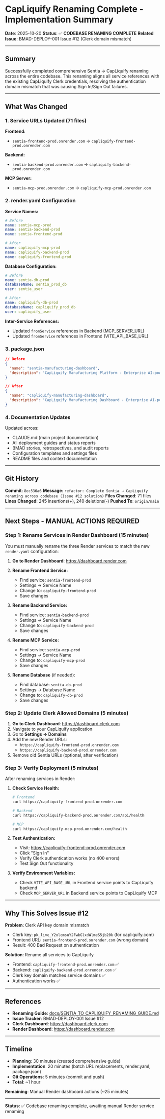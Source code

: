 # CapLiquify Renaming Complete - Implementation Summary

**Date**: 2025-10-20
**Status**: ✅ **CODEBASE RENAMING COMPLETE**
**Related Issue**: BMAD-DEPLOY-001 Issue #12 (Clerk domain mismatch)

---

## Summary

Successfully completed comprehensive Sentia → CapLiquify renaming across the entire codebase. This renaming aligns all service references with the existing CapLiquify Clerk credentials, resolving the authentication domain mismatch that was causing Sign In/Sign Out failures.

---

## What Was Changed

### 1. Service URLs Updated (71 files)

**Frontend:**
- `sentia-frontend-prod.onrender.com` → `capliquify-frontend-prod.onrender.com`

**Backend:**
- `sentia-backend-prod.onrender.com` → `capliquify-backend-prod.onrender.com`

**MCP Server:**
- `sentia-mcp-prod.onrender.com` → `capliquify-mcp-prod.onrender.com`

### 2. render.yaml Configuration

**Service Names:**
```yaml
# Before
name: sentia-mcp-prod
name: sentia-backend-prod
name: sentia-frontend-prod

# After
name: capliquify-mcp-prod
name: capliquify-backend-prod
name: capliquify-frontend-prod
```

**Database Configuration:**
```yaml
# Before
name: sentia-db-prod
databaseName: sentia_prod_db
user: sentia_user

# After
name: capliquify-db-prod
databaseName: capliquify_prod_db
user: capliquify_user
```

**Inter-Service References:**
- Updated `fromService` references in Backend (MCP_SERVER_URL)
- Updated `fromService` references in Frontend (VITE_API_BASE_URL)

### 3. package.json

```json
// Before
{
  "name": "sentia-manufacturing-dashboard",
  "description": "CapLiquify Manufacturing Platform - Enterprise AI-powered manufacturing intelligence"
}

// After
{
  "name": "capliquify-manufacturing-dashboard",
  "description": "CapLiquify Manufacturing Dashboard - Enterprise AI-powered manufacturing intelligence"
}
```

### 4. Documentation Updates

Updated across:
- CLAUDE.md (main project documentation)
- All deployment guides and status reports
- BMAD stories, retrospectives, and audit reports
- Configuration templates and settings files
- README files and context documentation

---

## Git History

**Commit**: `8ec536a6`
**Message**: `refactor: Complete Sentia → CapLiquify renaming across codebase (Issue #12 solution)`
**Files Changed**: 71 files
**Lines Changed**: 245 insertions(+), 240 deletions(-)
**Pushed To**: `origin/main`

---

## Next Steps - MANUAL ACTIONS REQUIRED

### Step 1: Rename Services in Render Dashboard (15 minutes)

You must manually rename the three Render services to match the new `render.yaml` configuration:

1. **Go to Render Dashboard**: https://dashboard.render.com

2. **Rename Frontend Service:**
   - Find service: `sentia-frontend-prod`
   - Settings → Service Name
   - Change to: `capliquify-frontend-prod`
   - Save changes

3. **Rename Backend Service:**
   - Find service: `sentia-backend-prod`
   - Settings → Service Name
   - Change to: `capliquify-backend-prod`
   - Save changes

4. **Rename MCP Service:**
   - Find service: `sentia-mcp-prod`
   - Settings → Service Name
   - Change to: `capliquify-mcp-prod`
   - Save changes

5. **Rename Database** (if needed):
   - Find database: `sentia-db-prod`
   - Settings → Database Name
   - Change to: `capliquify-db-prod`
   - Save changes

### Step 2: Update Clerk Allowed Domains (5 minutes)

1. **Go to Clerk Dashboard**: https://dashboard.clerk.com
2. Navigate to your CapLiquify application
3. Go to **Settings → Domains**
4. Add the new Render URLs:
   - `https://capliquify-frontend-prod.onrender.com`
   - `https://capliquify-backend-prod.onrender.com`
5. Remove old Sentia URLs (optional, after verification)

### Step 3: Verify Deployment (5 minutes)

After renaming services in Render:

1. **Check Service Health:**
   ```bash
   # Frontend
   curl https://capliquify-frontend-prod.onrender.com

   # Backend
   curl https://capliquify-backend-prod.onrender.com/api/health

   # MCP
   curl https://capliquify-mcp-prod.onrender.com/health
   ```

2. **Test Authentication:**
   - Visit: https://capliquify-frontend-prod.onrender.com
   - Click "Sign In"
   - Verify Clerk authentication works (no 400 errors)
   - Test Sign Out functionality

3. **Verify Environment Variables:**
   - Check `VITE_API_BASE_URL` in Frontend service points to CapLiquify backend
   - Check `MCP_SERVER_URL` in Backend service points to CapLiquify MCP

---

## Why This Solves Issue #12

**Problem**: Clerk API key domain mismatch
- Clerk key: `pk_live_Y2xlcmsuY2FwbGlxdWlmeS5jb20k` (for capliquify.com)
- Frontend URL: `sentia-frontend-prod.onrender.com` (wrong domain)
- Result: 400 Bad Request on authentication

**Solution**: Rename all services to CapLiquify
- Frontend: `capliquify-frontend-prod.onrender.com` ✅
- Backend: `capliquify-backend-prod.onrender.com` ✅
- Clerk key domain matches service domains ✅
- Authentication works ✅

---

## References

- **Renaming Guide**: [docs/SENTIA_TO_CAPLIQUIFY_RENAMING_GUIDE.md](docs/SENTIA_TO_CAPLIQUIFY_RENAMING_GUIDE.md)
- **Issue Tracker**: BMAD-DEPLOY-001 Issue #12
- **Clerk Dashboard**: https://dashboard.clerk.com
- **Render Dashboard**: https://dashboard.render.com

---

## Timeline

- **Planning**: 30 minutes (created comprehensive guide)
- **Implementation**: 20 minutes (batch URL replacements, render.yaml, package.json)
- **Git Operations**: 5 minutes (commit and push)
- **Total**: ~1 hour

**Remaining**: Manual Render dashboard actions (~25 minutes)

---

**Status**: ✅ Codebase renaming complete, awaiting manual Render service renaming

